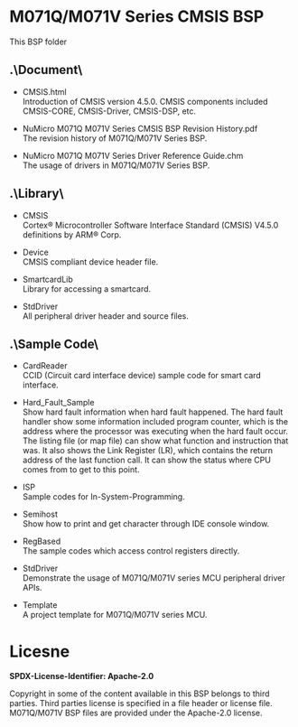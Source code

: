 # M071Q/M071V Series CMSIS BSP

This BSP folder

## .\Document\


- CMSIS.html<br>
	Introduction of CMSIS version 4.5.0. CMSIS components included CMSIS-CORE, CMSIS-Driver, CMSIS-DSP, etc.

- NuMicro M071Q M071V Series CMSIS BSP Revision History.pdf<br>
	The revision history of M071Q/M071V Series BSP.

- NuMicro M071Q M071V Series Driver Reference Guide.chm<br>
	The usage of drivers in M071Q/M071V Series BSP.

## .\Library\


- CMSIS<br>
	Cortex® Microcontroller Software Interface Standard (CMSIS) V4.5.0 definitions by ARM® Corp.

- Device<br>
	CMSIS compliant device header file.

- SmartcardLib<br>
	Library for accessing a smartcard.

- StdDriver<br>
	All peripheral driver header and source files.

## .\Sample Code\


- CardReader<br>
	CCID (Circuit card interface device) sample code for smart card interface.

- Hard\_Fault\_Sample<br>
	Show hard fault information when hard fault happened. The hard fault handler show some information included program counter, which is the address where the processor was executing when the hard fault occur. The listing file (or map file) can show what function and instruction that was. It also shows the Link Register (LR), which contains the return address of the last function call. It can show the status where CPU comes from to get to this point. 

- ISP<br>
	Sample codes for In-System-Programming.

- Semihost<br>
	Show how to print and get character through IDE console window.

- RegBased<br>
	The sample codes which access control registers directly.

- StdDriver<br>
	Demonstrate the usage of M071Q/M071V series MCU peripheral driver APIs.

- Template<br>
	A project template for M071Q/M071V series MCU.


# Licesne

**SPDX-License-Identifier: Apache-2.0**

Copyright in some of the content available in this BSP belongs to third parties.
Third parties license is specified in a file header or license file.
M071Q/M071V BSP files are provided under the Apache-2.0 license.

